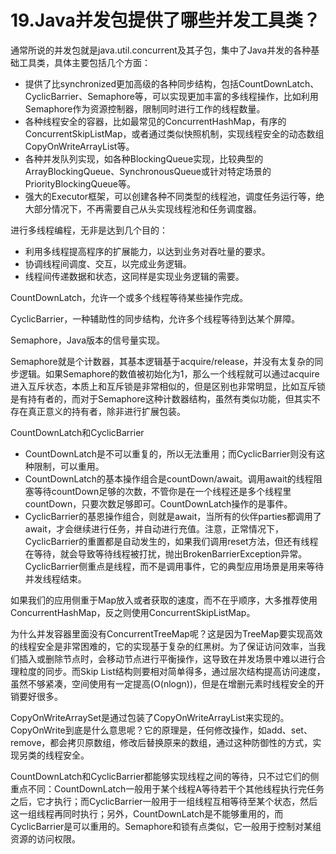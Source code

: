 # 19.Java并发包提供了哪些并发工具类？

通常所说的并发包就是java.util.concurrent及其子包，集中了Java并发的各种基础工具类，具体主要包括几个方面：

+ 提供了比synchronized更加高级的各种同步结构，包括CountDownLatch、CyclicBarrier、Semaphore等，可以实现更加丰富的多线程操作，比如利用Semaphore作为资源控制器，限制同时进行工作的线程数量。
+ 各种线程安全的容器，比如最常见的ConcurrentHashMap，有序的ConcurrentSkipListMap，或者通过类似快照机制，实现线程安全的动态数组CopyOnWriteArrayList等。
+ 各种并发队列实现，如各种BlockingQueue实现，比较典型的ArrayBlockingQueue、SynchronousQueue或针对特定场景的PriorityBlockingQueue等。
+ 强大的Executor框架，可以创建各种不同类型的线程池，调度任务运行等，绝大部分情况下，不再需要自己从头实现线程池和任务调度器。

进行多线程编程，无非是达到几个目的：

+ 利用多线程提高程序的扩展能力，以达到业务对吞吐量的要求。
+ 协调线程间调度、交互，以完成业务逻辑。
+ 线程间传递数据和状态，这同样是实现业务逻辑的需要。

CountDownLatch，允许一个或多个线程等待某些操作完成。

CyclicBarrier，一种辅助性的同步结构，允许多个线程等待到达某个屏障。

Semaphore，Java版本的信号量实现。

Semaphore就是个计数器，其基本逻辑基于acquire/release，并没有太复杂的同步逻辑。如果Semaphore的数值被初始化为1，那么一个线程就可以通过acquire进入互斥状态，本质上和互斥锁是非常相似的，但是区别也非常明显，比如互斥锁是有持有者的，而对于Semaphore这种计数器结构，虽然有类似功能，但其实不存在真正意义的持有者，除非进行扩展包装。

CountDownLatch和CyclicBarrier

+ CountDownLatch是不可以重复的，所以无法重用；而CyclicBarrier则没有这种限制，可以重用。
+ CountDownLatch的基本操作组合是countDown/await。调用await的线程阻塞等待countDown足够的次数，不管你是在一个线程还是多个线程里countDown，只要次数足够即可。CountDownLatch操作的是事件。
+ CyclicBarrier的基恩操作组合，则就是await，当所有的伙伴parties都调用了await，才会继续进行任务，并自动进行充值。注意，正常情况下，CyclicBarrier的重置都是自动发生的，如果我们调用reset方法，但还有线程在等待，就会导致等待线程被打扰，抛出BrokenBarrierException异常。CyclicBarrier侧重点是线程，而不是调用事件，它的典型应用场景是用来等待并发线程结束。

如果我们的应用侧重于Map放入或者获取的速度，而不在乎顺序，大多推荐使用ConcurrentHashMap，反之则使用ConcurrentSkipListMap。

为什么并发容器里面没有ConcurrentTreeMap呢？这是因为TreeMap要实现高效的线程安全是非常困难的，它的实现基于复杂的红黑树。为了保证访问效率，当我们插入或删除节点时，会移动节点进行平衡操作，这导致在并发场景中难以进行合理粒度的同步。而Skip List结构则要相对简单得多，通过层次结构提高访问速度，虽然不够紧凑，空间使用有一定提高(O(nlogn))，但是在增删元素时线程安全的开销要好很多。

CopyOnWriteArraySet是通过包装了CopyOnWriteArrayList来实现的。CopyOnWrite到底是什么意思呢？它的原理是，任何修改操作，如add、set、remove，都会拷贝原数组，修改后替换原来的数组，通过这种防御性的方式，实现另类的线程安全。

CountDownLatch和CyclicBarrier都能够实现线程之间的等待，只不过它们的侧重点不同：CountDownLatch一般用于某个线程A等待若干个其他线程执行完任务之后，它才执行；而CyclicBarrier一般用于一组线程互相等待至某个状态，然后这一组线程再同时执行；另外，CountDownLatch是不能够重用的，而CyclicBarrier是可以重用的。Semaphore和锁有点类似，它一般用于控制对某组资源的访问权限。